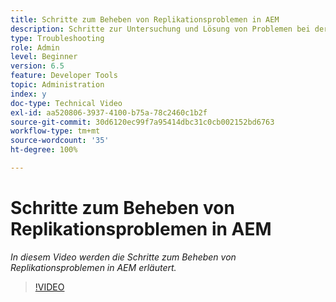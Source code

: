 ```yaml
---
title: Schritte zum Beheben von Replikationsproblemen in AEM
description: Schritte zur Untersuchung und Lösung von Problemen bei der Replikation
type: Troubleshooting
role: Admin
level: Beginner
version: 6.5
feature: Developer Tools
topic: Administration
index: y
doc-type: Technical Video
exl-id: aa520806-3937-4100-b75a-78c2460c1b2f
source-git-commit: 30d6120ec99f7a95414dbc31c0cb002152bd6763
workflow-type: tm+mt
source-wordcount: '35'
ht-degree: 100%

---
```


# Schritte zum Beheben von Replikationsproblemen in AEM

*In diesem Video werden die Schritte zum Beheben von Replikationsproblemen in AEM erläutert.*

>[!VIDEO](https://video.tv.adobe.com/v/335471?quality=12&learn=on)
